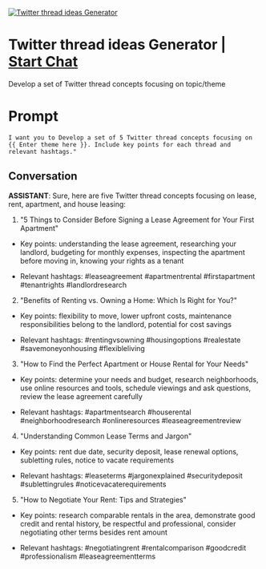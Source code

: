 
[![Twitter thread ideas Generator](https://flow-prompt-covers.s3.us-west-1.amazonaws.com/icon/cute/cute_1.png)](https://gptcall.net/chat.html?data=%7B%22contact%22%3A%7B%22id%22%3A%224-aJIbA23S_tr7KtPB8Tb%22%2C%22flow%22%3Atrue%7D%7D)
# Twitter thread ideas Generator | [Start Chat](https://gptcall.net/chat.html?data=%7B%22contact%22%3A%7B%22id%22%3A%224-aJIbA23S_tr7KtPB8Tb%22%2C%22flow%22%3Atrue%7D%7D)
Develop a set of Twitter thread concepts focusing on topic/theme

# Prompt

```
I want you to Develop a set of 5 Twitter thread concepts focusing on {{ Enter theme here }}. Include key points for each thread and relevant hashtags."

```

## Conversation

**ASSISTANT**: Sure, here are five Twitter thread concepts focusing on lease, rent, apartment, and house leasing:



1. "5 Things to Consider Before Signing a Lease Agreement for Your First Apartment" 

- Key points: understanding the lease agreement, researching your landlord, budgeting for monthly expenses, inspecting the apartment before moving in, knowing your rights as a tenant 

- Relevant hashtags: #leaseagreement #apartmentrental #firstapartment #tenantrights #landlordresearch 



2. "Benefits of Renting vs. Owning a Home: Which Is Right for You?" 

- Key points: flexibility to move, lower upfront costs, maintenance responsibilities belong to the landlord, potential for cost savings 

- Relevant hashtags: #rentingvsowning #housingoptions #realestate #savemoneyonhousing #flexibleliving 



3. "How to Find the Perfect Apartment or House Rental for Your Needs" 

- Key points: determine your needs and budget, research neighborhoods, use online resources and tools, schedule viewings and ask questions, review the lease agreement carefully 

- Relevant hashtags: #apartmentsearch #houserental #neighborhoodresearch #onlineresources #leaseagreementreview 



4. "Understanding Common Lease Terms and Jargon" 

- Key points: rent due date, security deposit, lease renewal options, subletting rules, notice to vacate requirements 

- Relevant hashtags: #leaseterms #jargonexplained #securitydeposit #sublettingrules #noticevacaterequirements 



5. "How to Negotiate Your Rent: Tips and Strategies" 

- Key points: research comparable rentals in the area, demonstrate good credit and rental history, be respectful and professional, consider negotiating other terms besides rent amount 

- Relevant hashtags: #negotiatingrent #rentalcomparison #goodcredit #professionalism #leaseagreementterms


